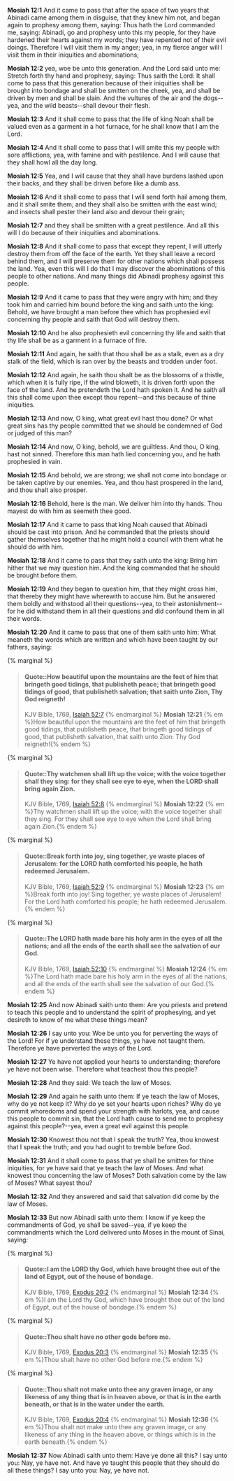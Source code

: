**Mosiah 12:1** And it came to pass that after the space of two years that Abinadi came among them in disguise, that they knew him not, and began again to prophesy among them, saying: Thus hath the Lord commanded me, saying: Abinadi, go and prophesy unto this my people, for they have hardened their hearts against my words; they have repented not of their evil doings. Therefore I will visit them in my anger; yea, in my fierce anger will I visit them in their iniquities and abominations;

**Mosiah 12:2** yea, woe be unto this generation. And the Lord said unto me: Stretch forth thy hand and prophesy, saying: Thus saith the Lord: It shall come to pass that this generation because of their iniquities shall be brought into bondage and shall be smitten on the cheek, yea, and shall be driven by men and shall be slain. And the vultures of the air and the dogs--yea, and the wild beasts--shall devour their flesh.

**Mosiah 12:3** And it shall come to pass that the life of king Noah shall be valued even as a garment in a hot furnace, for he shall know that I am the Lord.

**Mosiah 12:4** And it shall come to pass that I will smite this my people with sore afflictions, yea, with famine and with pestilence. And I will cause that they shall howl all the day long.

**Mosiah 12:5** Yea, and I will cause that they shall have burdens lashed upon their backs, and they shall be driven before like a dumb ass.

**Mosiah 12:6** And it shall come to pass that I will send forth hail among them, and it shall smite them; and they shall also be smitten with the east wind; and insects shall pester their land also and devour their grain;

**Mosiah 12:7** and they shall be smitten with a great pestilence. And all this will I do because of their iniquities and abominations.

**Mosiah 12:8** And it shall come to pass that except they repent, I will utterly destroy them from off the face of the earth. Yet they shall leave a record behind them, and I will preserve them for other nations which shall possess the land. Yea, even this will I do that I may discover the abominations of this people to other nations. And many things did Abinadi prophesy against this people.

**Mosiah 12:9** And it came to pass that they were angry with him; and they took him and carried him bound before the king and saith unto the king: Behold, we have brought a man before thee which has prophesied evil concerning thy people and saith that God will destroy them.

**Mosiah 12:10** And he also prophesieth evil concerning thy life and saith that thy life shall be as a garment in a furnace of fire.

**Mosiah 12:11** And again, he saith that thou shall be as a stalk, even as a dry stalk of the field, which is ran over by the beasts and trodden under foot.

**Mosiah 12:12** And again, he saith thou shalt be as the blossoms of a thistle, which when it is fully ripe, if the wind bloweth, it is driven forth upon the face of the land. And he pretendeth the Lord hath spoken it. And he saith all this shall come upon thee except thou repent--and this because of thine iniquities.

**Mosiah 12:13** And now, O king, what great evil hast thou done? Or what great sins has thy people committed that we should be condemned of God or judged of this man?

**Mosiah 12:14** And now, O king, behold, we are guiltless. And thou, O king, hast not sinned. Therefore this man hath lied concerning you, and he hath prophesied in vain.

**Mosiah 12:15** And behold, we are strong; we shall not come into bondage or be taken captive by our enemies. Yea, and thou hast prospered in the land, and thou shalt also prosper.

**Mosiah 12:16** Behold, here is the man. We deliver him into thy hands. Thou mayest do with him as seemeth thee good.

**Mosiah 12:17** And it came to pass that king Noah caused that Abinadi should be cast into prison. And he commanded that the priests should gather themselves together that he might hold a council with them what he should do with him.

**Mosiah 12:18** And it came to pass that they saith unto the king: Bring him hither that we may question him. And the king commanded that he should be brought before them.

**Mosiah 12:19** And they began to question him, that they might cross him, that thereby they might have wherewith to accuse him. But he answered them boldly and withstood all their questions--yea, to their astonishment--for he did withstand them in all their questions and did confound them in all their words.

**Mosiah 12:20** And it came to pass that one of them saith unto him: What meaneth the words which are written and which have been taught by our fathers, saying:

{% marginal %}
> #### Quote::How beautiful upon the mountains are the feet of him that bringeth good tidings, that publisheth peace; that bringeth good tidings of good, that publisheth salvation; that saith unto Zion, Thy God reigneth!
> KJV Bible, 1769, [Isaiah 52:7](http://www.kingjamesbibleonline.org/Isaiah-Chapter-52/)
{% endmarginal %}
**Mosiah 12:21** {% em %}How beautiful upon the mountains are the feet of him that bringeth good tidings, that publisheth peace, that bringeth good tidings of good, that publisheth salvation, that saith unto Zion: Thy God reigneth!{% endem %}

{% marginal %}
> #### Quote::Thy watchmen shall lift up the voice; with the voice together shall they sing: for they shall see eye to eye, when the LORD shall bring again Zion.
> KJV Bible, 1769, [Isaiah 52:8](http://www.kingjamesbibleonline.org/Isaiah-Chapter-52/)
{% endmarginal %}
**Mosiah 12:22** {% em %}Thy watchmen shall lift up the voice; with the voice together shall they sing. For they shall see eye to eye when the Lord shall bring again Zion.{% endem %}

{% marginal %}
> #### Quote::Break forth into joy, sing together, ye waste places of Jerusalem: for the LORD hath comforted his people, he hath redeemed Jerusalem.
> KJV Bible, 1769, [Isaiah 52:9](http://www.kingjamesbibleonline.org/Isaiah-Chapter-52/)
{% endmarginal %}
**Mosiah 12:23** {% em %}Break forth into joy! Sing together, ye waste places of Jerusalem! For the Lord hath comforted his people; he hath redeemed Jerusalem.{% endem %}

{% marginal %}
> #### Quote::The LORD hath made bare his holy arm in the eyes of all the nations; and all the ends of the earth shall see the salvation of our God.
> KJV Bible, 1769, [Isaiah 52:10](http://www.kingjamesbibleonline.org/Isaiah-Chapter-52/)
{% endmarginal %}
**Mosiah 12:24** {% em %}The Lord hath made bare his holy arm in the eyes of all the nations, and all the ends of the earth shall see the salvation of our God.{% endem %}

**Mosiah 12:25** And now Abinadi saith unto them: Are you priests and pretend to teach this people and to understand the spirit of prophesying, and yet desireth to know of me what these things mean?

**Mosiah 12:26** I say unto you: Woe be unto you for perverting the ways of the Lord! For if ye understand these things, ye have not taught them. Therefore ye have perverted the ways of the Lord.

**Mosiah 12:27** Ye have not applied your hearts to understanding; therefore ye have not been wise. Therefore what teachest thou this people?

**Mosiah 12:28** And they said: We teach the law of Moses.

**Mosiah 12:29** And again he saith unto them: If ye teach the law of Moses, why do ye not keep it? Why do ye set your hearts upon riches? Why do ye commit whoredoms and spend your strength with harlots, yea, and cause this people to commit sin, that the Lord hath cause to send me to prophesy against this people?--yea, even a great evil against this people.

**Mosiah 12:30** Knowest thou not that I speak the truth? Yea, thou knowest that I speak the truth; and you had ought to tremble before God.

**Mosiah 12:31** And it shall come to pass that ye shall be smitten for thine iniquities, for ye have said that ye teach the law of Moses. And what knowest thou concerning the law of Moses? Doth salvation come by the law of Moses? What sayest thou?

**Mosiah 12:32** And they answered and said that salvation did come by the law of Moses.

**Mosiah 12:33** But now Abinadi saith unto them: I know if ye keep the commandments of God, ye shall be saved--yea, if ye keep the commandments which the Lord delivered unto Moses in the mount of Sinai, saying:

{% marginal %}
> #### Quote::I am the LORD thy God, which have brought thee out of the land of Egypt, out of the house of bondage.
> KJV Bible, 1769, [Exodus 20:2](http://www.kingjamesbibleonline.org/Exodus-Chapter-20/)
{% endmarginal %}
**Mosiah 12:34** {% em %}I am the Lord thy God, which have brought thee out of the land of Egypt, out of the house of bondage.{% endem %}

{% marginal %}
> #### Quote::Thou shalt have no other gods before me.
> KJV Bible, 1769, [Exodus 20:3](http://www.kingjamesbibleonline.org/Exodus-Chapter-20/)
{% endmarginal %}
**Mosiah 12:35** {% em %}Thou shalt have no other God before me.{% endem %}

{% marginal %}
> #### Quote::Thou shalt not make unto thee any graven image, or any likeness of any thing that is in heaven above, or that is in the earth beneath, or that is in the water under the earth.
> KJV Bible, 1769, [Exodus 20:4](http://www.kingjamesbibleonline.org/Exodus-Chapter-20/)
{% endmarginal %}
**Mosiah 12:36** {% em %}Thou shalt not make unto thee any graven image, or any likeness of any thing in the heaven above, or things which is in the earth beneath.{% endem %}

**Mosiah 12:37** Now Abinadi saith unto them: Have ye done all this? I say unto you: Nay, ye have not. And have ye taught this people that they should do all these things? I say unto you: Nay, ye have not.

